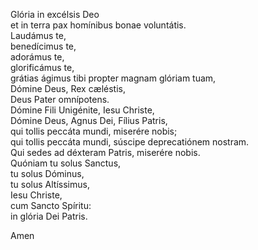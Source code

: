 Glória in excélsis Deo\
et in terra pax homínibus bonae voluntátis.\
Laudámus te,\
benedícimus te,\
adorámus te,\
glorificámus te,\
grátias ágimus tibi propter magnam glóriam tuam,\
Dómine Deus, Rex cæléstis,\
Deus Pater omnípotens.\
Dómine Fili Unigénite, Iesu Christe,\
Dómine Deus, Agnus Dei, Fílius Patris,\
qui tollis peccáta mundi, miserére nobis;\
qui tollis peccáta mundi, súscipe deprecatiónem nostram.\
Qui sedes ad déxteram Patris, miserére nobis.\
Quóniam tu solus Sanctus,\
tu solus Dóminus,\
tu solus Altíssimus,\
Iesu Christe,\
cum Sancto Spíritu:\
in glória Dei Patris.

Amen
